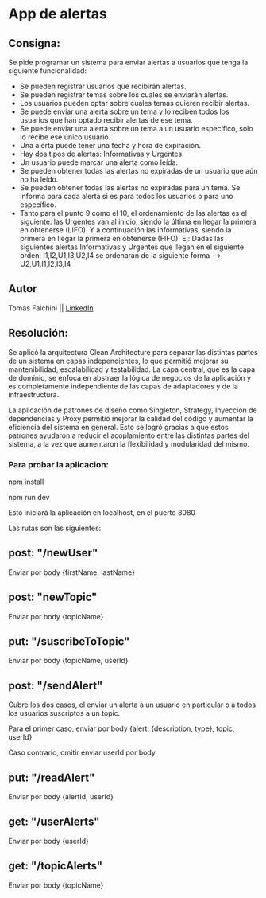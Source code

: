 # App de alertas

## Consigna:

Se pide programar un sistema para enviar alertas a usuarios que tenga la siguiente funcionalidad:

- Se pueden registrar usuarios que recibirán alertas.
- Se pueden registrar temas sobre los cuales se enviarán alertas.
- Los usuarios pueden optar sobre cuales temas quieren recibir alertas.
- Se puede enviar una alerta sobre un tema y lo reciben todos los usuarios que han optado recibir alertas de ese tema.
- Se puede enviar una alerta sobre un tema a un usuario específico, solo lo recibe ese único usuario.
- Una alerta puede tener una fecha y hora de expiración.
- Hay dos tipos de alertas: Informativas y Urgentes.
- Un usuario puede marcar una alerta como leída.
- Se pueden obtener todas las alertas no expiradas de un usuario que aún no ha leído.
- Se pueden obtener todas las alertas no expiradas para un tema. Se informa para cada alerta si es para todos los usuarios o para uno específico.
- Tanto para el punto 9 como el 10, el ordenamiento de las alertas es el siguiente: las Urgentes van al inicio, siendo la última en llegar la primera en obtenerse (LIFO). Y a continuación las informativas, siendo la primera en llegar la primera en obtenerse (FIFO). Ej: Dadas las siguientes alertas Informativas y Urgentes que llegan en el siguiente orden: I1,I2,U1,I3,U2,I4 se ordenarán de la siguiente forma --> U2,U1,I1,I2,I3,I4

## Autor

Tomás Falchini || [LinkedIn](https://www.linkedin.com/in/tomasfalchini/)

## Resolución:

Se aplicó la arquitectura Clean Architecture para separar las distintas partes de un sistema en capas independientes, lo que permitió mejorar su mantenibilidad, escalabilidad y testabilidad. La capa central, que es la capa de dominio, se enfoca en abstraer la lógica de negocios de la aplicación y es completamente independiente de las capas de adaptadores y de la infraestructura.

La aplicación de patrones de diseño como Singleton, Strategy, Inyección de dependencias y Proxy permitió mejorar la calidad del código y aumentar la eficiencia del sistema en general. Esto se logró gracias a que estos patrones ayudaron a reducir el acoplamiento entre las distintas partes del sistema, a la vez que aumentaron la flexibilidad y modularidad del mismo.

### Para probar la aplicacion:

npm install

npm run dev

Esto iniciará la aplicación en localhost, en el puerto 8080

Las rutas son las siguientes:

## post: "/newUser"

Enviar por body {firstName, lastName}

## post: "newTopic"

Enviar por body {topicName}

## put: "/suscribeToTopic"

Enviar por body {topicName, userId}

## post: "/sendAlert"

Cubre los dos casos, el enviar un alerta a un usuario en particular o a todos los usuarios suscriptos a un topic.

Para el primer caso, enviar por body {alert: {description, type}, topic, userId}

Caso contrario, omitir enviar userId por body

## put: "/readAlert"

Enviar por body {alertId, userId}

## get: "/userAlerts"

Enviar por body {userId}

## get: "/topicAlerts"

Enviar por body {topicName}
